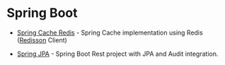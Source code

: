 # Spring Boot

* [Spring Cache Redis](./spring-cache-redis.md) - Spring Cache implementation using Redis ([Redisson](https://github.com/redisson/redisson) Client)

* [Spring JPA](./../spring-rest-jpa) - Spring Boot Rest project with JPA and Audit integration.

   
  
